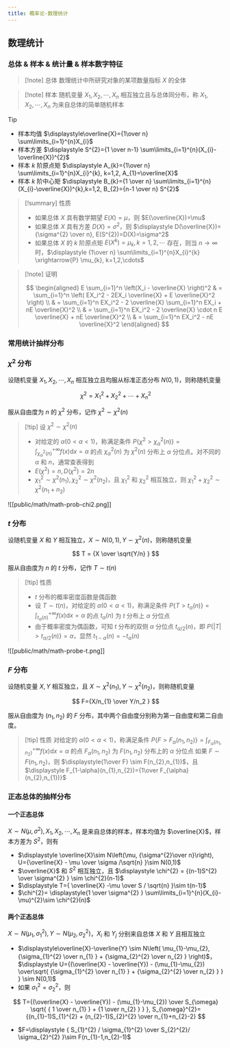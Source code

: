 ```yaml
---
title: 概率论-数理统计
---
```


## 数理统计

### 总体 & 样本 & 统计量 & 样本数字特征

> [!note] 总体
> 数理统计中所研究对象的某项数量指标 $X$ 的全体

> [!note] 样本
> 随机变量 $X_{1},X_{2},\cdots, X_{n}$ 相互独立且与总体同分布，称 $X_{1},X_{2},\cdots, X_{n}$ 为来自总体的简单随机样本

> [!tip]
> - 样本均值 $\displaystyle\overline{X}={1\over n} \sum\limits_{i=1}^{n}X_{i}$
> - 样本方差 $\displaystyle S^{2}={1 \over n-1} \sum\limits_{i=1}^{n}(X_{i}-\overline{X})^{2}$
> - 样本 $k$ 阶原点矩 $\displaystyle A_{k}={1\over n} \sum\limits_{i=1}^{n}X_{i}^{k}, k=1,2, A_{1}=\overline{X}$
> - 样本 $k$ 阶中心矩 $\displaystyle B_{k}={1 \over n} \sum\limits_{i=1}^{n}(X_{i}-\overline{X})^{k},k=1,2, B_{2}={n-1 \over n} S^{2}$

> [!summary] 性质
> - 如果总体 $X$ 具有数学期望 $E(X)=\mu$，则 $E(\overline{X})=\mu$
> - 如果总体 $X$ 具有方差 $D(X)=\sigma^{2}$，则 $\displaystyle D(\overline{X})={\sigma^{2} \over n}, E(S^{2})=D(X)=\sigma^2$
> - 如果总体 $X$ 的 $k$ 阶原点矩 $E(X^{k})=\mu_{k}, k=1,2,\cdots$ 存在，则当 $n \to \infty$ 时，$\displaystyle {1\over n} \sum\limits_{i=1}^{n}X_{i}^{k} \xrightarrow{P} \mu_{k}, k=1,2,\cdots$

> [!note] 证明
>
> $$
> \begin{aligned}
> E \sum_{i=1}^n \left(X_i - \overline{X} \right)^2
> & = \sum_{i=1}^n \left( EX_i^2 - 2EX_i \overline{X} + E \overline{X}^2 \right) \\
> & = \sum_{i=1}^n EX_i^2 - 2 \overline{X} \sum_{i=1}^n EX_i + nE \overline{X}^2 \\
> & = \sum_{i=1}^n EX_i^2 - 2 \overline{X} \cdot n E \overline{X} + nE \overline{X}^2 \\
> & = \sum_{i=1}^n EX_i^2 - nE \overline{X}^2
> \end{aligned}
> $$


### 常用统计抽样分布

### $\chi^{2}$ 分布


设随机变量 $X_{1}, X_{2}, \cdots, X_{n}$ 相互独立且均服从标准正态分布 $N(0,1)$，则称随机变量

$$
\chi^{2}=X_{1}^{2}+X_{2}^{2}+\cdots + X_{n}^{2}
$$

服从自由度为 $n$ 的 $\chi^{2}$ 分布，记作 $\chi^{2}\sim \chi^{2}(n)$

> [!tip] 设 $\chi^{2}\sim\chi^2(n)$
> - 对给定的 $\alpha(0 < \alpha < 1)$，称满足条件 $P\{\chi^{2}>\chi^{2}_{\alpha}(n)\}=\displaystyle\int_{\chi_{\alpha}^{2}(n)}^{+\infty}f(x) \mathrm{d} x=\alpha$ 的点 $\chi_{\alpha}^{2}(n)$ 为 $\chi^{2}(n)$ 分布上 $\alpha$ 分位点。对不同的 $\alpha$ 和 $n$，通常查表得到
> - $E(\chi^{2})=n,D(\chi^{2})=2n$
> - $\chi_{1}^{2}\sim \chi^{2}(n_{1}), \chi_{2}^{2}\sim \chi^{2}(n_{2})$，且 $\chi_{1}^{2}$ 和 $\chi_{2}^{2}$ 相互独立，则 $\chi_{1}^{2}+\chi_{2}^{2}\sim \chi^{2}(n_{1}+ n_{2})$

![[public/math/math-prob-chi2.png]]

### $t$ 分布

设随机变量 $X$ 和 $Y$ 相互独立，$X \sim N(0,1),Y\sim\chi^{2}(n)$，则称随机变量

$$
T = {X \over \sqrt{Y/n} }
$$

服从自由度为 $n$ 的 $t$ 分布，记作 $T\sim t(n)$

> [!tip] 性质
> - $t$ 分布的概率密度函数是偶函数
> - 设 $T\sim t(n)$，对给定的 $\alpha(0<\alpha < 1)$，称满足条件 $\displaystyle P\{T > t_{\alpha}(n)\}=\int_{t_{\alpha}(n)}^{+\infty}f(x) \mathrm{d}x=\alpha$ 的点 $t_{\alpha}(n)$ 为 $t$ 分布上 $\alpha$ 分位点
> - 由于概率密度为偶函数，可知 $t$ 分布的双侧 $\alpha$ 分位点 $t_{\alpha/2}(n)$，即 $P\{|T|>t_{\alpha/2}(n) \}=\alpha$，显然 $t_{1-\alpha}(n)=-t_{\alpha}(n)$

![[public/math/math-probe-t.png]]

### $F$ 分布

设随机变量 $X,Y$ 相互独立，且 $X \sim \chi^{2}(n_{1}), Y\sim \chi^{2}(n_{2})$，则称随机变量

$$
F={X/n_{1} \over Y/n_2 }
$$

服从自由度为 $(n_{1},n_{2})$ 的 $F$ 分布，其中两个自由度分别称为第一自由度和第二自由度。

> [!tip] 性质
> 对给定的 $\alpha(0<\alpha<1)$，称满足条件 $P\{ F > F_{\alpha}(n_{1},n_{2}) \}=\displaystyle\int_{F_{\alpha}(n_{1}, n_{2})}^{+\infty}f(x)\mathrm{d}x=\alpha$ 的点 $F_{\alpha}(n_{1},n_{2})$ 为 $F(n_{1},n_{2})$ 分布上的 $\alpha$ 分位点
> 如果 $F\sim F(n_{1},n_{2})$，则 $\displaystyle{1\over F} \sim F(n_{2},n_{1})$，且 $\displaystyle F_{1-\alpha}(n_{1},n_{2})={1\over F_{\alpha}(n_{2},n_{1})}$

### 正态总体的抽样分布

#### 一个正态总体

$X \sim N(\mu, \sigma^{2}), X_{1},X_{2},\cdots,X_n$ 是来自总体的样本，样本均值为 $\overline{X}$，样本方差为 $S^{2}$，则有

- $\displaystyle \overline{X}\sim N\left(\mu, {\sigma^{2}\over n}\right), U={\overline{X} - \mu \over \sigma /\sqrt{n} }\sim N(0,1)$
- $\overline{X}$ 和 $S^{2}$ 相互独立，且 $\displaystyle \chi^{2} = {(n-1)S^{2} \over \sigma^{2} } \sim \chi^{2}(n-1)$
- $\displaystyle T={ \overline{X} -\mu \over S / \sqrt{n}  }\sim t(n-1)$
- $\chi^{2}= \displaystyle{1 \over \sigma^{2} } \sum\limits_{i=1}^{n}(X_{i}-\mu)^{2}\sim \chi^{2}(n)$

#### 两个正态总体

$X \sim N(\mu_{1}, \sigma_{1}^{2}),Y\sim N(\mu_{2}, \sigma_{2}^{2})$，$X_{i}$ 和 $Y_{j}$ 分别来自总体 $X$ 和 $Y$ 且相互独立

- $\displaystyle\overline{X}-\overline{Y} \sim N\left( \mu_{1}-\mu_{2}, {\sigma_{1}^{2} \over n_{1} } + {\sigma_{2}^{2} \over n_{2} } \right)$，$\displaystyle U={(\overline{X} - \overline{Y}) - (\mu_{1}-\mu_{2}) \over\sqrt{ {\sigma_{1}^{2} \over n_{1} } + {\sigma_{2}^{2} \over n_{2} } } } \sim N(0,1)$
- 如果 $\sigma_{1}^{2}=\sigma_{2}^{2}$，则

$$
T={(\overline{X} - \overline{Y}) - (\mu_{1}-\mu_{2}) \over S_{\omega} \sqrt{ { 1 \over n_{1} } + {1 \over n_{2} } } }, S_{\omega}^{2}={(n_{1}-1)S_{1}^{2} + (n_{2}-1)S_{2}^{2} \over n_{1}+n_{2}-2}
$$

- $F=\displaystyle { S_{1}^{2} / \sigma_{1}^{2} \over S_{2}^{2}/ \sigma_{2}^{2} }\sim F(n_{1}-1,n_{2}-1)$



